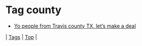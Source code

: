<!--
title: Tag county
date: 2020-06-28T15:26:58.783Z
tags:
-->
# Tag county

 * [Yo people from Travis county TX, let’s make a deal](152549321647.md)

| [Tags](tags.md) | [Top](index.md) |
